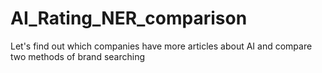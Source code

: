 # AI_Rating_NER_comparison
Let's find out which companies have more articles about AI and compare two methods of brand searching
